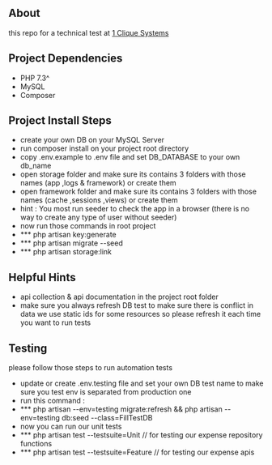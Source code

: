 ## About
this repo for a technical test at <a href="https://1cliquesystems.com/">1 Clique Systems</a>

## Project Dependencies
- PHP 7.3^
- MySQL
- Composer

## Project Install Steps
- create your own DB on your MySQL Server
- run composer install on your project root directory
- copy .env.example to .env file and set DB_DATABASE to your own db_name
- open storage folder and make sure its contains 3 folders with those names (app ,logs & framework) or create them
- open framework folder and make sure its contains 3 folders with those names (cache ,sessions ,views) or create them
- hint : You most run seeder to check the app in a browser (there is no way to create any type of user without seeder)
- now run those commands in root project
- *** php artisan key:generate
- *** php artisan migrate --seed
- *** php artisan storage:link

## Helpful Hints
- api collection & api documentation in the project root folder
- make sure you always refresh DB test to make sure there is conflict in data we use static ids for some resources so please refresh it each time you want to run tests

## Testing
please follow those steps to run automation tests
- update or create .env.testing file and set your own DB test name to make sure you test env is separated from production one
- run this command :
- *** php artisan --env=testing migrate:refresh && php artisan --env=testing db:seed --class=FillTestDB
- now you can run our unit tests
- *** php artisan test --testsuite=Unit // for testing our expense repository functions
- *** php artisan test --testsuite=Feature // for testing our expense apis
